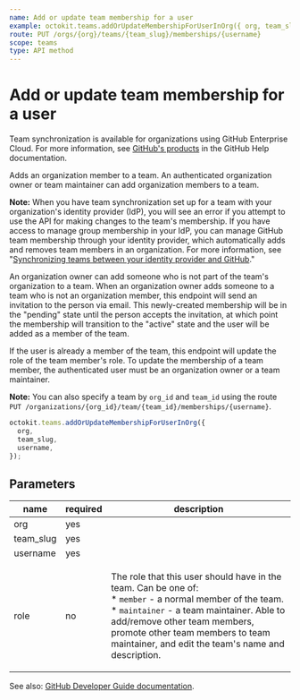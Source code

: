 ```yaml
---
name: Add or update team membership for a user
example: octokit.teams.addOrUpdateMembershipForUserInOrg({ org, team_slug, username })
route: PUT /orgs/{org}/teams/{team_slug}/memberships/{username}
scope: teams
type: API method
---
```


# Add or update team membership for a user

Team synchronization is available for organizations using GitHub Enterprise Cloud. For more information, see [GitHub's products](https://docs.github.com/github/getting-started-with-github/githubs-products) in the GitHub Help documentation.

Adds an organization member to a team. An authenticated organization owner or team maintainer can add organization members to a team.

**Note:** When you have team synchronization set up for a team with your organization's identity provider (IdP), you will see an error if you attempt to use the API for making changes to the team's membership. If you have access to manage group membership in your IdP, you can manage GitHub team membership through your identity provider, which automatically adds and removes team members in an organization. For more information, see "[Synchronizing teams between your identity provider and GitHub](https://docs.github.com/articles/synchronizing-teams-between-your-identity-provider-and-github/)."

An organization owner can add someone who is not part of the team's organization to a team. When an organization owner adds someone to a team who is not an organization member, this endpoint will send an invitation to the person via email. This newly-created membership will be in the "pending" state until the person accepts the invitation, at which point the membership will transition to the "active" state and the user will be added as a member of the team.

If the user is already a member of the team, this endpoint will update the role of the team member's role. To update the membership of a team member, the authenticated user must be an organization owner or a team maintainer.

**Note:** You can also specify a team by `org_id` and `team_id` using the route `PUT /organizations/{org_id}/team/{team_id}/memberships/{username}`.

```js
octokit.teams.addOrUpdateMembershipForUserInOrg({
  org,
  team_slug,
  username,
});
```

## Parameters

<table>
  <thead>
    <tr>
      <th>name</th>
      <th>required</th>
      <th>description</th>
    </tr>
  </thead>
  <tbody>
    <tr><td>org</td><td>yes</td><td>

</td></tr>
<tr><td>team_slug</td><td>yes</td><td>

</td></tr>
<tr><td>username</td><td>yes</td><td>

</td></tr>
<tr><td>role</td><td>no</td><td>

The role that this user should have in the team. Can be one of:  
\* `member` - a normal member of the team.  
\* `maintainer` - a team maintainer. Able to add/remove other team members, promote other team members to team maintainer, and edit the team's name and description.

</td></tr>
  </tbody>
</table>

See also: [GitHub Developer Guide documentation](https://developer.github.com/v3/teams/members/#add-or-update-team-membership-for-a-user).
